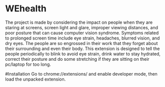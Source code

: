 # WEhealth
The project is made by considering the impact on people when they are staring at screens, screen light and glare, improper viewing distances, and poor posture that can cause computer vision syndrome. Symptoms related to prolonged screen time include eye strain, headaches, blurred vision, and dry eyes. The people are so engrossed in their work that they forget about their surrounding and even their body. This extension is designed to tell the people periodically to blink to avoid eye strain, drink water to stay hydrated, correct their posture and do some stretching if they are sitting on their pc/laptop for too long. 
 
#Installation
Go to chrome://extensions/ and enable developer mode, then load the unpacked extension.


